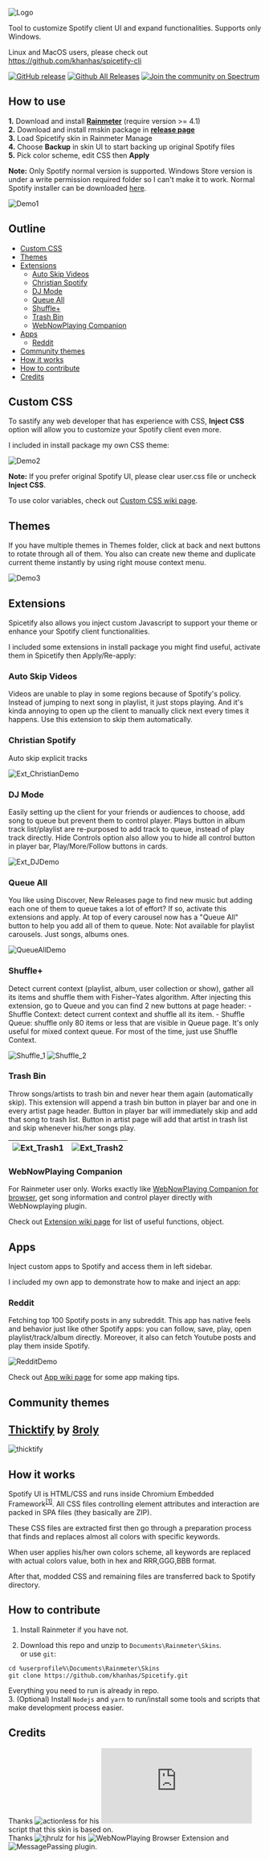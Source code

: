 ![Logo](LOGO.svg)

Tool to customize Spotify client UI and expand functionalities. Supports only Windows.  

Linux and MacOS users, please check out https://github.com/khanhas/spicetify-cli

[![GitHub release](https://img.shields.io/github/release/khanhas/Spicetify/all.svg?colorB=97CA00?label=version)](https://github.com/khanhas/Spicetify/releases/latest) [![Github All Releases](https://img.shields.io/github/downloads/khanhas/Spicetify/total.svg?colorB=97CA00)](https://github.com/khanhas/Spicetify/releases) [![Join the community on Spectrum](https://withspectrum.github.io/badge/badge.svg)](https://spectrum.chat/spicetify)

## How to use
**1.** Download and install [**Rainmeter**](https://www.rainmeter.net/) (require version >= 4.1)  
**2.** Download and install rmskin package in [**release page**](https://github.com/khanhas/Spicetify/releases)  
**3.** Load Spicetify skin in Rainmeter Manage  
**4.** Choose **Backup** in skin UI to start backing up original Spotify files  
**5.** Pick color scheme, edit CSS then **Apply**  

**Note:** Only Spotify normal version is supported. Windows Store version is under a write permission required folder so I can't make it to work. Normal Spotify installer can be downloaded [here](https://download.scdn.co/SpotifySetup.exe).

![Demo1](https://i.imgur.com/JcYs9Mj.png)

## Outline
- [Custom CSS](https://github.com/khanhas/Spicetify#custom-css)
- [Themes](https://github.com/khanhas/Spicetify#themes)
- [Extensions](https://github.com/khanhas/Spicetify#extensions)
    - [Auto Skip Videos](https://github.com/khanhas/Spicetify#)
    - [Christian Spotify](https://github.com/khanhas/Spicetify#christian-spotify)
    - [DJ Mode](https://github.com/khanhas/Spicetify#dj-mode)
    - [Queue All](https://github.com/khanhas/Spicetify#queue-all)
    - [Shuffle+](https://github.com/khanhas/Spicetify#shuffle)
    - [Trash Bin](https://github.com/khanhas/Spicetify#trash-bin)
    - [WebNowPlaying Companion](https://github.com/khanhas/Spicetify#webnowplaying-companion)
- [Apps](https://github.com/khanhas/Spicetify#apps)
    - [Reddit](https://github.com/khanhas/Spicetify#reddit)
- [Community themes](https://github.com/khanhas/Spicetify#community-themes)
- [How it works](https://github.com/khanhas/Spicetify#how-it-works)
- [How to contribute](https://github.com/khanhas/Spicetify#how-to-contribute)
- [Credits](https://github.com/khanhas/Spicetify#credits)

## Custom CSS
To sastify any web developer that has experience with CSS, **Inject CSS** option will allow you to customize your Spotify client even more. 

I included in install package my own CSS theme:

![Demo2](https://i.imgur.com/eiAPF6j.png)

**Note:** If you prefer original Spotify UI, please clear user.css file or uncheck **Inject CSS**.

To use color variables, check out [Custom CSS wiki page](https://github.com/khanhas/Spicetify/wiki/Custom-CSS).

## Themes
If you have multiple themes in Themes folder, click at back and next buttons to rotate through all of them. You also can create new theme and duplicate current theme instantly by using right mouse context menu.

![Demo3](https://i.imgur.com/S3HmuE6.png)

## Extensions
Spicetify also allows you inject custom Javascript to support your theme or enhance your Spotify client functionalities. 

I included some extensions in install package you might find useful, activate them in Spicetify then Apply/Re-apply:

### Auto Skip Videos
Videos are unable to play in some regions because of Spotify's policy. Instead of jumping to next song in playlist, it just stops playing. And it's kinda annoying to open up the client to manually click next every times it happens. Use this extension to skip them automatically.

### Christian Spotify
Auto skip explicit tracks

![Ext_ChristianDemo](https://i.imgur.com/yTUeWWn.png)

### DJ Mode
Easily setting up the client for your friends or audiences to choose, add song to queue but prevent them to control player. Plays button in album track list/playlist are re-purposed to add track to queue, instead of play track directly. Hide Controls option also allow you to hide all control button in player bar, Play/More/Follow buttons in cards.

![Ext_DJDemo](https://i.imgur.com/pOFEqtM.png)

### Queue All
You like using Discover, New Releases page to find new music but adding each one of them to queue takes a lot of effort? If so, activate this  extensions and apply. At top of every carousel now has a "Queue All"  button to help you add all of them to queue. Note: Not available for playlist carousels. Just songs, albums ones.

![QueueAllDemo](https://i.imgur.com/D9ytt7K.png)

### Shuffle+
Detect current context (playlist, album, user collection or show), gather all its items and shuffle them with Fisher–Yates algorithm.
After injecting this extension, go to Queue and you can find 2 new buttons at page header:
    - Shuffle Context: detect current context and shuffle all its item.
    - Shuffle Queue: shuffle only 80 items or less that are visible in Queue page. It's only useful for mixed context queue.
For most of the time, just use Shuffle Context.

![Shuffle_1](https://i.imgur.com/Vy8fwMy.png)
![Shuffle_2](https://i.imgur.com/3CWieYj.png)

### Trash Bin
Throw songs/artists to trash bin and never hear them again (automatically skip). This extension will append a trash bin button in player bar and one in every artist page header. Button in player bar will immediately skip and add that song to trash list. Button in artist page will add that artist in trash list and skip whenever his/her songs play.

![Ext_Trash1](https://i.imgur.com/k7A7oBI.png) | ![Ext_Trash2](https://i.imgur.com/dVZclSJ.png)
---|---

### WebNowPlaying Companion
For Rainmeter user only. Works exactly like [WebNowPlaying Companion for browser](https://github.com/tjhrulz/WebNowPlaying-BrowserExtension), get song information and control player directly with WebNowplaying plugin.

Check out [Extension wiki page](https://github.com/khanhas/Spicetify/wiki/Extension) for list of useful functions, object.

## Apps
Inject custom apps to Spotify and access them in left sidebar.  

I included my own app to demonstrate how to make and inject an app:

### Reddit
Fetching top 100 Spotify posts in any subreddit. This app has native feels and behavior just like other Spotify apps: you can follow, save, play, open playlist/track/album directly. Moreover, it also can fetch Youtube posts and play them inside Spotify.  

![RedditDemo](https://i.imgur.com/OTrW2e8.png)

Check out [App wiki page](https://github.com/khanhas/Spicetify/wiki/App) for some app making tips.

## Community themes

## [Thicktify](https://github.com/8roly/thicktify) by [8roly](https://www.deviantart.com/8roly)

![thicktify](https://raw.githubusercontent.com/8roly/thicktify/master/002_home.png)

## How it works
Spotify UI is HTML/CSS and runs inside Chromium Embedded Framework<sup>[[1]](https://www.quora.com/How-is-JavaScript-used-within-the-Spotify-desktop-application-Is-it-packaged-up-and-run-locally-only-retrieving-the-assets-as-and-when-needed-What-JavaScript-VM-is-used)</sup>. All CSS files controlling element attributes and interaction are packed in SPA files (they basically are ZIP).  

These CSS files are extracted first then go through a preparation process that finds and replaces almost all colors with specific keywords.  

When user applies his/her own colors scheme, all keywords are replaced with actual colors value, both in hex and RRR,GGG,BBB format. 

After that, modded CSS and remaining files are transferred back to Spotify directory.

## How to contribute
1. Install Rainmeter if you have not.  

2. Download this repo and unzip to `Documents\Rainmeter\Skins`.  
or use `git`:
```
cd %userprofile%\Documents\Rainmeter\Skins
git clone https://github.com/khanhas/Spicetify.git
```
Everything you need to run is already in repo.  
3. (Optional) Install `Nodejs` and `yarn` to run/install some tools and scripts that make development process easier.  

## Credits
Thanks ![**actionless**](https://github.com/actionless) for his ![oomoxify](https://github.com/actionless/oomoxify/blob/master/oomoxify.sh) script that this skin is based on.  
Thanks ![**tjhrulz**](https://github.com/tjhrulz) for his ![WebNowPlaying Browser Extension](https://github.com/tjhrulz/WebNowPlaying-BrowserExtension) and ![MessagePassing plugin](https://github.com/tjhrulz/MessagePassingForRainmeter).  
